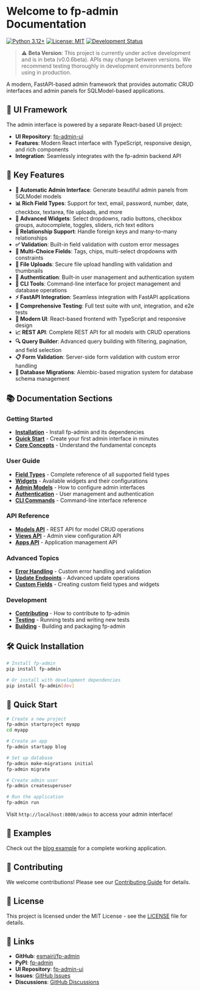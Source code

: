 # Welcome to fp-admin Documentation

[![Python 3.12+](https://img.shields.io/badge/python-3.12+-blue.svg)](https://www.python.org/downloads/)
[![License: MIT](https://img.shields.io/badge/License-MIT-yellow.svg)](https://opensource.org/licenses/MIT)
[![Development Status](https://img.shields.io/badge/status-beta-orange.svg)](https://github.com/esmairi/fp-admin)

> ⚠️ **Beta Version**: This project is currently under active development and is in beta (v0.0.6beta). APIs may change between versions. We recommend testing thoroughly in development environments before using in production.

A modern, FastAPI-based admin framework that provides automatic CRUD interfaces and admin panels for SQLModel-based applications.

## 🎨 UI Framework

The admin interface is powered by a separate React-based UI project:

- **UI Repository**: [fp-admin-ui](https://github.com/esmairi/fp-admin-ui)
- **Features**: Modern React interface with TypeScript, responsive design, and rich components
- **Integration**: Seamlessly integrates with the fp-admin backend API

## 🚀 Key Features

- **🔧 Automatic Admin Interface**: Generate beautiful admin panels from SQLModel models
- **📊 Rich Field Types**: Support for text, email, password, number, date, checkbox, textarea, file uploads, and more
- **🎨 Advanced Widgets**: Select dropdowns, radio buttons, checkbox groups, autocomplete, toggles, sliders, rich text editors
- **🔗 Relationship Support**: Handle foreign keys and many-to-many relationships
- **✅ Validation**: Built-in field validation with custom error messages
- **🎯 Multi-Choice Fields**: Tags, chips, multi-select dropdowns with constraints
- **📝 File Uploads**: Secure file upload handling with validation and thumbnails
- **🔐 Authentication**: Built-in user management and authentication system
- **📱 CLI Tools**: Command-line interface for project management and database operations
- **⚡ FastAPI Integration**: Seamless integration with FastAPI applications
- **🧪 Comprehensive Testing**: Full test suite with unit, integration, and e2e tests
- **🎨 Modern UI**: React-based frontend with TypeScript and responsive design
- **📈 REST API**: Complete REST API for all models with CRUD operations
- **🔍 Query Builder**: Advanced query building with filtering, pagination, and field selection
- **📋 Form Validation**: Server-side form validation with custom error handling
- **🔄 Database Migrations**: Alembic-based migration system for database schema management

## 📚 Documentation Sections

### Getting Started
- **[Installation](getting-started/installation.md)** - Install fp-admin and its dependencies
- **[Quick Start](getting-started/quick-start.md)** - Create your first admin interface in minutes
- **[Core Concepts](getting-started/core-concepts.md)** - Understand the fundamental concepts

### User Guide
- **[Field Types](user-guide/field-types.md)** - Complete reference of all supported field types
- **[Widgets](user-guide/widgets.md)** - Available widgets and their configurations
- **[Admin Models](user-guide/admin-models.md)** - How to configure admin interfaces
- **[Authentication](user-guide/authentication.md)** - User management and authentication
- **[CLI Commands](user-guide/cli-commands.md)** - Command-line interface reference

### API Reference
- **[Models API](api/models.md)** - REST API for model CRUD operations
- **[Views API](api/views.md)** - Admin view configuration API
- **[Apps API](api/apps.md)** - Application management API

### Advanced Topics
- **[Error Handling](advanced/error-handling.md)** - Custom error handling and validation
- **[Update Endpoints](advanced/update-endpoints.md)** - Advanced update operations
- **[Custom Fields](advanced/custom-fields.md)** - Creating custom field types and widgets

### Development
- **[Contributing](development/contributing.md)** - How to contribute to fp-admin
- **[Testing](development/testing.md)** - Running tests and writing new tests
- **[Building](development/building.md)** - Building and packaging fp-admin

## 🛠️ Quick Installation

```bash
# Install fp-admin
pip install fp-admin

# Or install with development dependencies
pip install fp-admin[dev]
```

## 🚀 Quick Start

```bash
# Create a new project
fp-admin startproject myapp
cd myapp

# Create an app
fp-admin startapp blog

# Set up database
fp-admin make-migrations initial
fp-admin migrate

# Create admin user
fp-admin createsuperuser

# Run the application
fp-admin run
```

Visit `http://localhost:8000/admin` to access your admin interface!

## 📖 Examples

Check out the [blog example](https://github.com/esmairi/fp-admin/tree/main/examples/blog_project) for a complete working application.

## 🤝 Contributing

We welcome contributions! Please see our [Contributing Guide](development/contributing.md) for details.

## 📄 License

This project is licensed under the MIT License - see the [LICENSE](https://github.com/esmairi/fp-admin/blob/main/LICENSE) file for details.

## 🔗 Links

- **GitHub**: [esmairi/fp-admin](https://github.com/esmairi/fp-admin)
- **PyPI**: [fp-admin](https://pypi.org/project/fp-admin/)
- **UI Repository**: [fp-admin-ui](https://github.com/esmairi/fp-admin-ui)
- **Issues**: [GitHub Issues](https://github.com/esmairi/fp-admin/issues)
- **Discussions**: [GitHub Discussions](https://github.com/esmairi/fp-admin/discussions)
